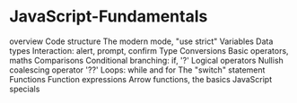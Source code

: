 # JavaScript-Fundamentals
overview 
Code structure
The modern mode, "use strict"
Variables
Data types
Interaction: alert, prompt, confirm
Type Conversions
Basic operators, maths
Comparisons
Conditional branching: if, '?'
Logical operators
Nullish coalescing operator '??'
Loops: while and for
The "switch" statement
Functions
Function expressions
Arrow functions, the basics
JavaScript specials

